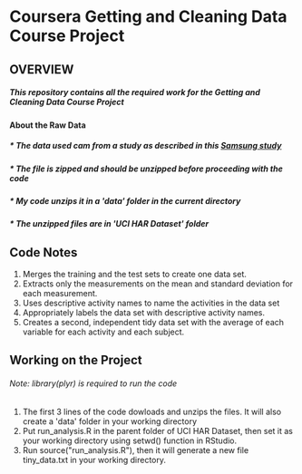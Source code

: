 # Coursera Getting and Cleaning Data Course Project

## OVERVIEW
##### This repository contains all the required work for the Getting and Cleaning Data Course Project
#### About the Raw Data
##### * The data used cam from a study as described in this [Samsung study]( http://archive.ics.uci.edu/ml/datasets/Human+Activity+Recognition+Using+Smartphones)
##### * The file is zipped and should be unzipped before proceeding with the code
##### * My code unzips it in a 'data' folder in the current directory
##### * The unzipped files are in 'UCI HAR Dataset' folder

## Code Notes
1. Merges the training and the test sets to create one data set.
2. Extracts only the measurements on the mean and standard deviation for each measurement.
3. Uses descriptive activity names to name the activities in the data set
4. Appropriately labels the data set with descriptive activity names.
5. Creates a second, independent tidy data set with the average of each variable for each activity and each subject.

## Working on the Project
###### Note:  library(plyr) is required to run the code
1. The first 3 lines of the code dowloads and unzips the files.  It will also create a 'data' folder in your working directory
2. Put run_analysis.R in the parent folder of UCI HAR Dataset, then set it as your working directory using setwd() function in RStudio.
3. Run source("run_analysis.R"), then it will generate a new file tiny_data.txt in your working directory.
